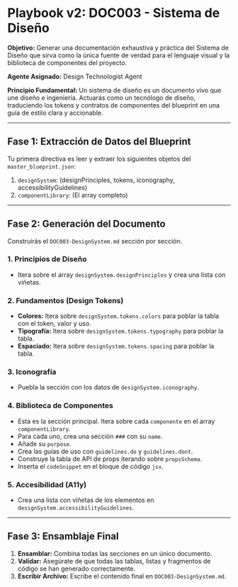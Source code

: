 # Playbook v2: DOC003 - Sistema de Diseño

**Objetivo:** Generar una documentación exhaustiva y práctica del Sistema de Diseño que sirva como la única fuente de verdad para el lenguaje visual y la biblioteca de componentes del proyecto.

**Agente Asignado:** Design Technologist Agent

**Principio Fundamental:** Un sistema de diseño es un documento vivo que une diseño e ingeniería. Actuarás como un tecnólogo de diseño, traduciendo los tokens y contratos de componentes del blueprint en una guía de estilo clara y accionable.

---

## Fase 1: Extracción de Datos del Blueprint

Tu primera directiva es leer y extraer los siguientes objetos del `master_blueprint.json`:

1.  `designSystem`: (designPrinciples, tokens, iconography, accessibilityGuidelines)
2.  `componentLibrary`: (El array completo)

---

## Fase 2: Generación del Documento

Construirás el `DOC003-DesignSystem.md` sección por sección.

### 1. Principios de Diseño

-   Itera sobre el array `designSystem.designPrinciples` y crea una lista con viñetas.

### 2. Fundamentos (Design Tokens)

-   **Colores:** Itera sobre `designSystem.tokens.colors` para poblar la tabla con el token, valor y uso.
-   **Tipografía:** Itera sobre `designSystem.tokens.typography` para poblar la tabla.
-   **Espaciado:** Itera sobre `designSystem.tokens.spacing` para poblar la tabla.

### 3. Iconografía

-   Puebla la sección con los datos de `designSystem.iconography`.

### 4. Biblioteca de Componentes

-   Esta es la sección principal. Itera sobre cada `componente` en el array `componentLibrary`.
-   Para cada uno, crea una sección `###` con su `name`.
-   Añade su `purpose`.
-   Crea las guías de uso con `guidelines.do` y `guidelines.dont`.
-   Construye la tabla de API de props iterando sobre `propsSchema`.
-   Inserta el `codeSnippet` en el bloque de código `jsx`.

### 5. Accesibilidad (A11y)

-   Crea una lista con viñetas de los elementos en `designSystem.accessibilityGuidelines`.

---

## Fase 3: Ensamblaje Final

1.  **Ensamblar:** Combina todas las secciones en un único documento.
2.  **Validar:** Asegúrate de que todas las tablas, listas y fragmentos de código se han generado correctamente.
3.  **Escribir Archivo:** Escribe el contenido final en `DOC003-DesignSystem.md`.